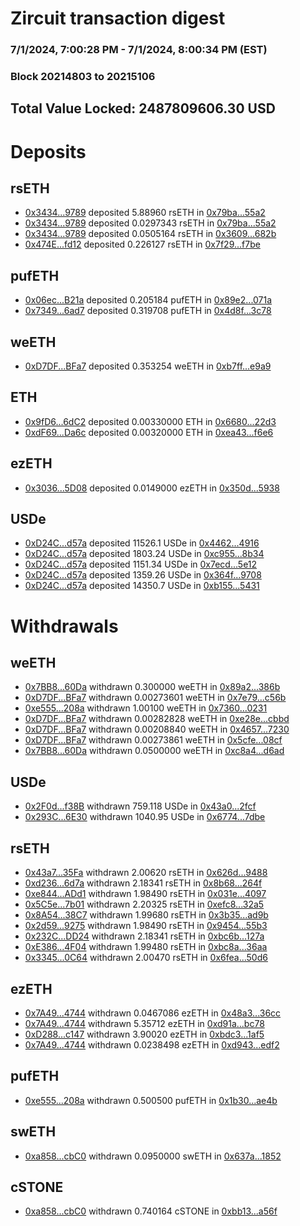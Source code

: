 # Zircuit transaction digest
### 7/1/2024, 7:00:28 PM - 7/1/2024, 8:00:34 PM (EST)
### Block 20214803 to 20215106

## Total Value Locked: 2487809606.30 USD

# Deposits
## rsETH
- [0x3434...9789](https://etherscan.io/address/0x34349c5569e7B846c3558961552D2202760A9789) deposited 5.88960 rsETH in [0x79ba...55a2](https://etherscan.io/tx/0x34349c5569e7B846c3558961552D2202760A9789)
- [0x3434...9789](https://etherscan.io/address/0x34349c5569e7B846c3558961552D2202760A9789) deposited 0.0297343 rsETH in [0x79ba...55a2](https://etherscan.io/tx/0x34349c5569e7B846c3558961552D2202760A9789)
- [0x3434...9789](https://etherscan.io/address/0x34349c5569e7B846c3558961552D2202760A9789) deposited 0.0505164 rsETH in [0x3609...682b](https://etherscan.io/tx/0x34349c5569e7B846c3558961552D2202760A9789)
- [0x474E...fd12](https://etherscan.io/address/0x474E51e63030020B272F3c7Efe9eA17cD07bfd12) deposited 0.226127 rsETH in [0x7f29...f7be](https://etherscan.io/tx/0x474E51e63030020B272F3c7Efe9eA17cD07bfd12)
## pufETH
- [0x06ec...B21a](https://etherscan.io/address/0x06ec7E0f13717d1E48556e072b0Ce1Cdfa7aB21a) deposited 0.205184 pufETH in [0x89e2...071a](https://etherscan.io/tx/0x06ec7E0f13717d1E48556e072b0Ce1Cdfa7aB21a)
- [0x7349...6ad7](https://etherscan.io/address/0x7349220DBFD44f5267f8A4c87acEC046D2BF6ad7) deposited 0.319708 pufETH in [0x4d8f...3c78](https://etherscan.io/tx/0x7349220DBFD44f5267f8A4c87acEC046D2BF6ad7)
## weETH
- [0xD7DF...BFa7](https://etherscan.io/address/0xD7DF7E085214743530afF339aFC420c7c720BFa7) deposited 0.353254 weETH in [0xb7ff...e9a9](https://etherscan.io/tx/0xD7DF7E085214743530afF339aFC420c7c720BFa7)
## ETH
- [0x9fD6...6dC2](https://etherscan.io/address/0x9fD6De8cAe1eFd55B4cf589840f2AeAd5bf96dC2) deposited 0.00330000 ETH in [0x6680...22d3](https://etherscan.io/tx/0x9fD6De8cAe1eFd55B4cf589840f2AeAd5bf96dC2)
- [0xdF69...Da6c](https://etherscan.io/address/0xdF69A985D0220Da7484E270a047604985D32Da6c) deposited 0.00320000 ETH in [0xea43...f6e6](https://etherscan.io/tx/0xdF69A985D0220Da7484E270a047604985D32Da6c)
## ezETH
- [0x3036...5D08](https://etherscan.io/address/0x30366971b408D7A09fF99B6d1E072AaA49745D08) deposited 0.0149000 ezETH in [0x350d...5938](https://etherscan.io/tx/0x30366971b408D7A09fF99B6d1E072AaA49745D08)
## USDe
- [0xD24C...d57a](https://etherscan.io/address/0xD24Cfe2d0fa81369ca6291c28ac5426e16B6d57a) deposited 11526.1 USDe in [0x4462...4916](https://etherscan.io/tx/0xD24Cfe2d0fa81369ca6291c28ac5426e16B6d57a)
- [0xD24C...d57a](https://etherscan.io/address/0xD24Cfe2d0fa81369ca6291c28ac5426e16B6d57a) deposited 1803.24 USDe in [0xc955...8b34](https://etherscan.io/tx/0xD24Cfe2d0fa81369ca6291c28ac5426e16B6d57a)
- [0xD24C...d57a](https://etherscan.io/address/0xD24Cfe2d0fa81369ca6291c28ac5426e16B6d57a) deposited 1151.34 USDe in [0x7ecd...5e12](https://etherscan.io/tx/0xD24Cfe2d0fa81369ca6291c28ac5426e16B6d57a)
- [0xD24C...d57a](https://etherscan.io/address/0xD24Cfe2d0fa81369ca6291c28ac5426e16B6d57a) deposited 1359.26 USDe in [0x364f...9708](https://etherscan.io/tx/0xD24Cfe2d0fa81369ca6291c28ac5426e16B6d57a)
- [0xD24C...d57a](https://etherscan.io/address/0xD24Cfe2d0fa81369ca6291c28ac5426e16B6d57a) deposited 14350.7 USDe in [0xb155...5431](https://etherscan.io/tx/0xD24Cfe2d0fa81369ca6291c28ac5426e16B6d57a)
# Withdrawals
## weETH
- [0x7BB8...60Da](https://etherscan.io/address/0x7BB84Ca79cAF6F388b8b00Dc61412974BD1560Da) withdrawn 0.300000 weETH in [0x89a2...386b](https://etherscan.io/tx/0x7BB84Ca79cAF6F388b8b00Dc61412974BD1560Da)
- [0xD7DF...BFa7](https://etherscan.io/address/0xD7DF7E085214743530afF339aFC420c7c720BFa7) withdrawn 0.00273601 weETH in [0x7e79...c56b](https://etherscan.io/tx/0xD7DF7E085214743530afF339aFC420c7c720BFa7)
- [0xe555...208a](https://etherscan.io/address/0xe55596F8378FA6896B0Ed44191D37575C2c0208a) withdrawn 1.00100 weETH in [0x7360...0231](https://etherscan.io/tx/0xe55596F8378FA6896B0Ed44191D37575C2c0208a)
- [0xD7DF...BFa7](https://etherscan.io/address/0xD7DF7E085214743530afF339aFC420c7c720BFa7) withdrawn 0.00282828 weETH in [0xe28e...cbbd](https://etherscan.io/tx/0xD7DF7E085214743530afF339aFC420c7c720BFa7)
- [0xD7DF...BFa7](https://etherscan.io/address/0xD7DF7E085214743530afF339aFC420c7c720BFa7) withdrawn 0.00208840 weETH in [0x4657...7230](https://etherscan.io/tx/0xD7DF7E085214743530afF339aFC420c7c720BFa7)
- [0xD7DF...BFa7](https://etherscan.io/address/0xD7DF7E085214743530afF339aFC420c7c720BFa7) withdrawn 0.00273861 weETH in [0x5cfe...08cf](https://etherscan.io/tx/0xD7DF7E085214743530afF339aFC420c7c720BFa7)
- [0x7BB8...60Da](https://etherscan.io/address/0x7BB84Ca79cAF6F388b8b00Dc61412974BD1560Da) withdrawn 0.0500000 weETH in [0xc8a4...d6ad](https://etherscan.io/tx/0x7BB84Ca79cAF6F388b8b00Dc61412974BD1560Da)
## USDe
- [0x2F0d...f38B](https://etherscan.io/address/0x2F0d5918Af0D12631Df3fd45270AC3153C48f38B) withdrawn 759.118 USDe in [0x43a0...2fcf](https://etherscan.io/tx/0x2F0d5918Af0D12631Df3fd45270AC3153C48f38B)
- [0x293C...6E30](https://etherscan.io/address/0x293C6937D8D82e05B01335F7B33FBA0c8e256E30) withdrawn 1040.95 USDe in [0x6774...7dbe](https://etherscan.io/tx/0x293C6937D8D82e05B01335F7B33FBA0c8e256E30)
## rsETH
- [0x43a7...35Fa](https://etherscan.io/address/0x43a7a418204B3b138A5716fFD80acC635C2035Fa) withdrawn 2.00620 rsETH in [0x626d...9488](https://etherscan.io/tx/0x43a7a418204B3b138A5716fFD80acC635C2035Fa)
- [0xd236...6d7a](https://etherscan.io/address/0xd236b5630D3C4c873FF119D52d11358f36056d7a) withdrawn 2.18341 rsETH in [0x8b68...264f](https://etherscan.io/tx/0xd236b5630D3C4c873FF119D52d11358f36056d7a)
- [0xe844...ADd1](https://etherscan.io/address/0xe84411Efe2c9d38FC2cE20c2d083B9804f64ADd1) withdrawn 1.98490 rsETH in [0x031e...4097](https://etherscan.io/tx/0xe84411Efe2c9d38FC2cE20c2d083B9804f64ADd1)
- [0x5C5e...7b01](https://etherscan.io/address/0x5C5e6F8e444A2194b31Fc0DA2930A390aC627b01) withdrawn 2.20325 rsETH in [0xefc8...32a5](https://etherscan.io/tx/0x5C5e6F8e444A2194b31Fc0DA2930A390aC627b01)
- [0x8A54...38C7](https://etherscan.io/address/0x8A5438357a630FB6eDbDE26275d4A94B105038C7) withdrawn 1.99680 rsETH in [0x3b35...ad9b](https://etherscan.io/tx/0x8A5438357a630FB6eDbDE26275d4A94B105038C7)
- [0x2d59...9275](https://etherscan.io/address/0x2d595605e859B95cBD98Af181D893C8B05Df9275) withdrawn 1.98490 rsETH in [0x9454...55b3](https://etherscan.io/tx/0x2d595605e859B95cBD98Af181D893C8B05Df9275)
- [0x232C...DD24](https://etherscan.io/address/0x232C6b4B7aEE53397E781C769D6830E972C4DD24) withdrawn 2.18341 rsETH in [0xbc6b...127a](https://etherscan.io/tx/0x232C6b4B7aEE53397E781C769D6830E972C4DD24)
- [0xE386...4F04](https://etherscan.io/address/0xE3860cA27971BbA8cC7e28d56dCd153aB7Eb4F04) withdrawn 1.99480 rsETH in [0xbc8a...36aa](https://etherscan.io/tx/0xE3860cA27971BbA8cC7e28d56dCd153aB7Eb4F04)
- [0x3345...0C64](https://etherscan.io/address/0x33451Fd921f9379980e5F31aBAAEB9c338510C64) withdrawn 2.00470 rsETH in [0x6fea...50d6](https://etherscan.io/tx/0x33451Fd921f9379980e5F31aBAAEB9c338510C64)
## ezETH
- [0x7A49...4744](https://etherscan.io/address/0x7A493Be5c2ce014cD049Bf178a1ac0Db1B434744) withdrawn 0.0467086 ezETH in [0x48a3...36cc](https://etherscan.io/tx/0x7A493Be5c2ce014cD049Bf178a1ac0Db1B434744)
- [0x7A49...4744](https://etherscan.io/address/0x7A493Be5c2ce014cD049Bf178a1ac0Db1B434744) withdrawn 5.35712 ezETH in [0xd91a...bc78](https://etherscan.io/tx/0x7A493Be5c2ce014cD049Bf178a1ac0Db1B434744)
- [0xD288...c147](https://etherscan.io/address/0xD28848601EC397ed144782211162fEb46F91c147) withdrawn 3.90020 ezETH in [0xbdc3...1af5](https://etherscan.io/tx/0xD28848601EC397ed144782211162fEb46F91c147)
- [0x7A49...4744](https://etherscan.io/address/0x7A493Be5c2ce014cD049Bf178a1ac0Db1B434744) withdrawn 0.0238498 ezETH in [0xd943...edf2](https://etherscan.io/tx/0x7A493Be5c2ce014cD049Bf178a1ac0Db1B434744)
## pufETH
- [0xe555...208a](https://etherscan.io/address/0xe55596F8378FA6896B0Ed44191D37575C2c0208a) withdrawn 0.500500 pufETH in [0x1b30...ae4b](https://etherscan.io/tx/0xe55596F8378FA6896B0Ed44191D37575C2c0208a)
## swETH
- [0xa858...cbC0](https://etherscan.io/address/0xa858BAeA9F268Eff15e3B394910713C310F6cbC0) withdrawn 0.0950000 swETH in [0x637a...1852](https://etherscan.io/tx/0xa858BAeA9F268Eff15e3B394910713C310F6cbC0)
## cSTONE
- [0xa858...cbC0](https://etherscan.io/address/0xa858BAeA9F268Eff15e3B394910713C310F6cbC0) withdrawn 0.740164 cSTONE in [0xbb13...a56f](https://etherscan.io/tx/0xa858BAeA9F268Eff15e3B394910713C310F6cbC0)
